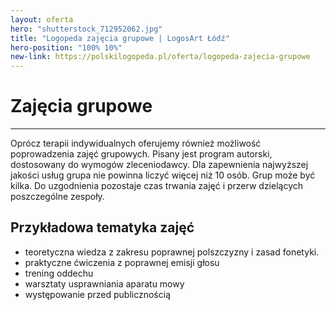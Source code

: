 ```yaml
---
layout: oferta
hero: "shutterstock_712952062.jpg"
title: "Logopeda zajęcia grupowe | LogosArt Łódź"
hero-position: "100% 10%"
new-link: https://polskilogopeda.pl/oferta/logopeda-zajecia-grupowe
---
```


# Zajęcia grupowe

<hr>

Oprócz terapii indywidualnych oferujemy również możliwość poprowadzenia 
zajęć grupowych. Pisany jest program autorski, dostosowany do wymogów 
zleceniodawcy. Dla zapewnienia najwyższej jakości usług grupa nie powinna 
liczyć więcej niż 10 osób. Grup może być kilka. Do uzgodnienia pozostaje 
czas trwania zajęć i przerw dzielących poszczególne zespoły.

## Przykładowa tematyka zajęć

- teoretyczna wiedza z zakresu poprawnej polszczyzny i zasad fonetyki. 
- praktyczne ćwiczenia z poprawnej emisji głosu
- trening oddechu
- warsztaty usprawniania aparatu mowy
- występowanie przed publicznością
